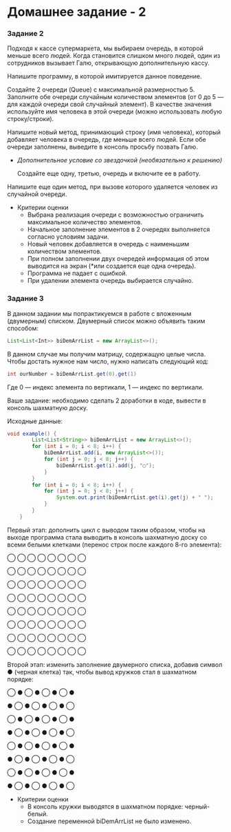 # Домашнее задание - 2
### Задание 2

Подходя к кассе супермаркета, мы выбираем очередь, в которой меньше всего людей. Когда становится слишком много людей, один из сотрудников вызывает Галю, открывающую дополнительную кассу.

Напишите программу, в которой имитируется данное поведение.

Создайте 2 очереди (Queue<String>) с максимальной размерностью 5. Заполните обе очереди случайным количеством элементов (от 0 до 5 — для каждой очереди свой случайный элемент). В качестве значения используйте имя человека в этой очереди (можно использовать любую строку/строки).

Напишите новый метод, принимающий строку (имя человека), который добавляет человека в очередь, где меньше всего людей. Если обе очереди заполнены, выведите в консоль просьбу позвать Галю.

- *Дополнительное условие со звездочкой (необязательно к решению)*

  Создайте еще одну, третью, очередь и включите ее в работу.


Напишите еще один метод, при вызове которого удаляется человек из случайной очереди.

- Критерии оценки
    - Выбрана реализация очереди с возможностью ограничить максимальное количество элементов.
    - Начальное заполнение элементов в 2 очередях выполняется согласно условиям задачи.
    - Новый человек добавляется в очередь с наименьшим количеством элементов.
    - При полном заполнении двух очередей информация об этом выводится на экран (*или создается еще одна очередь).
    - Программа не падает с ошибкой.
    - При удалении элемента очередь выбирается случайно.

### Задание 3

В данном задании мы попрактикуемся в работе с вложенным (двумерным) списком. Двумерный список можно объявить таким способом:

```java
List<List<Int>> biDemArrList = new ArrayList<>();
```

В данном случае мы получим матрицу, содержащую целые числа. Чтобы достать нужное нам число, нужно написать следующий код:

```java
int ourNumber = biDemArrList.get(0).get(1)
```

Где 0 — индекс элемента по вертикали, 1 — индекс по вертикали.

Ваше задание: необходимо сделать 2 доработки в коде, вывести в консоль шахматную доску.

Исходные данные:

```java
void example() {
        List<List<String>> biDemArrList = new ArrayList<>();
        for (int i = 0; i < 8; i++) {
            biDemArrList.add(i, new ArrayList<>());
            for (int j = 0; j < 8; j++) {
                biDemArrList.get(i).add(j, "◯");
            }
        }
        for (int i = 0; i < 8; i++) {
            for (int j = 0; j < 8; j++) {
                System.out.print(biDemArrList.get(i).get(j) + " ");
            }
        }
    }
```

Первый этап: дополнить цикл с выводом таким образом, чтобы на выходе программа стала выводить в консоль шахматную доску со всеми белыми клетками (перенос строк после каждого 8-го элемента):

◯ ◯ ◯ ◯ ◯ ◯ ◯ ◯

◯ ◯ ◯ ◯ ◯ ◯ ◯ ◯

◯ ◯ ◯ ◯ ◯ ◯ ◯ ◯

◯ ◯ ◯ ◯ ◯ ◯ ◯ ◯

◯ ◯ ◯ ◯ ◯ ◯ ◯ ◯

◯ ◯ ◯ ◯ ◯ ◯ ◯ ◯

◯ ◯ ◯ ◯ ◯ ◯ ◯ ◯

◯ ◯ ◯ ◯ ◯ ◯ ◯ ◯

Второй этап: изменить заполнение двумерного списка, добавив символ ● (черная клетка) так, чтобы вывод кружков стал в шахматном порядке:

◯ ● ◯ ● ◯ ● ◯ ●

● ◯ ● ◯ ● ◯ ● ◯

◯ ● ◯ ● ◯ ● ◯ ●

● ◯ ● ◯ ● ◯ ● ◯

◯ ● ◯ ● ◯ ● ◯ ●

● ◯ ● ◯ ● ◯ ● ◯

◯ ● ◯ ● ◯ ● ◯ ●

● ◯ ● ◯ ● ◯ ● ◯

- Критерии оценки
    - В консоль кружки выводятся в шахматном порядке: черный-белый.
    - Создание переменной biDemArrList не было изменено.